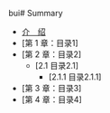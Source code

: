 bui# Summary

* [介&emsp;绍](README.md)
* [第 1 章：目录1]
* [第 2 章：目录2]
	* [2.1 目录2.1]
		* [2.1.1 目录2.1.1]
* [第 3 章：目录3]
* [第 4 章：目录4]
